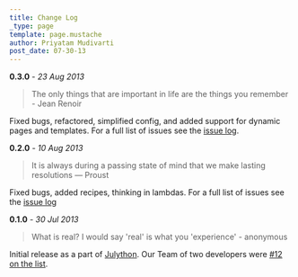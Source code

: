 ```yaml
---
title: Change Log
_type: page
template: page.mustache
author: Priyatam Mudivarti
post_date: 07-30-13
---
```


**0.3.0** - _23 Aug 2013_
> The only things that are important in life are the things you remember - Jean Renoir

Fixed bugs, refactored, simplified config, and added support for dynamic pages and templates. For a full list of issues see the [issue log](https://github.com/Facjure/frozen-pie/issues?milestone=3&page=1&state=closed).

**0.2.0** - _10 Aug 2013_
> It is always during a passing state of mind that we make lasting resolutions — Proust

Fixed bugs, added recipes, thinking in lambdas. For a full list of issues see the [issue log](https://github.com/Facjure/frozen-pie/issues?milestone=2&state=closed)

**0.1.0** - _30 Jul 2013_
> What is real? I would say 'real' is what you 'experience' - anonymous

Initial release as a part of [Julython](http://www.julython.org). Our Team of two developers were [#12 on the list](http://www.julython.org/teams/).
